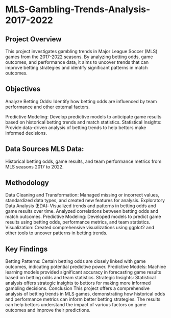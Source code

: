 # MLS-Gambling-Trends-Analysis-2017-2022

## Project Overview

This project investigates gambling trends in Major League Soccer (MLS) games from the 2017-2022 seasons. By analyzing betting odds, game outcomes, and performance data, it aims to uncover trends that can improve betting strategies and identify significant patterns in match outcomes.

## Objectives

Analyze Betting Odds: Identify how betting odds are influenced by team performance and other external factors.

Predictive Modeling: Develop predictive models to anticipate game results based on historical betting trends and match statistics.
Statistical Insights: Provide data-driven analysis of betting trends to help bettors make informed decisions.

## Data Sources MLS Data: 

Historical betting odds, game results, and team performance metrics from MLS seasons 2017 to 2022.

## Methodology
Data Cleaning and Transformation: Managed missing or incorrect values, standardized data types, and created new features for analysis.
Exploratory Data Analysis (EDA): Visualized trends and patterns in betting odds and game results over time. Analyzed correlations between betting odds and match outcomes.
Predictive Modeling: Developed models to predict game results using betting odds, performance metrics, and team statistics.
Visualization: Created comprehensive visualizations using ggplot2 and other tools to uncover patterns in betting trends.

## Key Findings
Betting Patterns: Certain betting odds are closely linked with game outcomes, indicating potential predictive power.
Predictive Models: Machine learning models provided significant accuracy in forecasting game results based on betting odds and team statistics.
Strategic Insights: Statistical analysis offers strategic insights to bettors for making more informed gambling decisions.
Conclusion
This project offers a comprehensive analysis of betting trends in MLS games, demonstrating how historical odds and performance metrics can inform better betting strategies. The results can help bettors understand the impact of various factors on game outcomes and improve their predictions.

